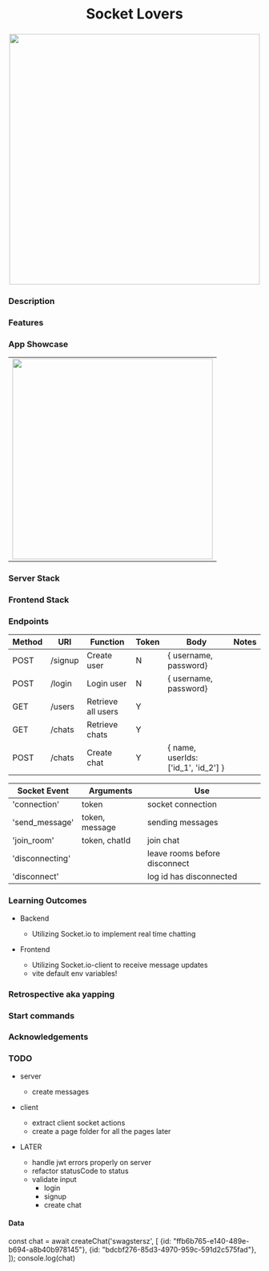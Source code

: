 <h1 align="center">Socket Lovers</h1>
<h3 align="center"></h3>
<p align="center">
    <img align="center" width="500px" src="" >
</p>

### Description

### Features

### App Showcase

|                             |
| --------------------------- |
| <img width="400px" src="" > |

### Server Stack

### Frontend Stack

### Endpoints

| Method | URI     | Function           | Token | Body                                | Notes |
| ------ | ------- | ------------------ | ----- | ----------------------------------- | ----- |
| POST   | /signup | Create user        | N     | { username, password}               |       |
| POST   | /login  | Login user         | N     | { username, password}               |       |
| GET    | /users  | Retrieve all users | Y     |                                     |       |
| GET    | /chats  | Retrieve chats     | Y     |                                     |       |
| POST   | /chats  | Create chat        | Y     | { name, userIds: ['id_1', 'id_2'] } |       |

| Socket Event    | Arguments      | Use                           |
| --------------- | -------------- | ----------------------------- |
| 'connection'    | token          | socket connection             |
| 'send_message'  | token, message | sending messages              |
| 'join_room'     | token, chatId  | join chat                     |
| 'disconnecting' |                | leave rooms before disconnect |
| 'disconnect'    |                | log id has disconnected       |

### Learning Outcomes

-   Backend

    -   Utilizing Socket.io to implement real time chatting

-   Frontend
    -   Utilizing Socket.io-client to receive message updates
    -   vite default env variables!

### Retrospective aka yapping

### Start commands

### Acknowledgements

### TODO

-   server

    -   create messages

-   client

    -   extract client socket actions
    -   create a page folder for all the pages later

-   LATER
    -   handle jwt errors properly on server
    -   refactor statusCode to status
    -   validate input
        -   login
        -   signup
        -   create chat

#### Data

const chat = await createChat('swagstersz', [
{id: "ffb6b765-e140-489e-b694-a8b40b978145"},
{id: "bdcbf276-85d3-4970-959c-591d2c575fad"},
]);
console.log(chat)

